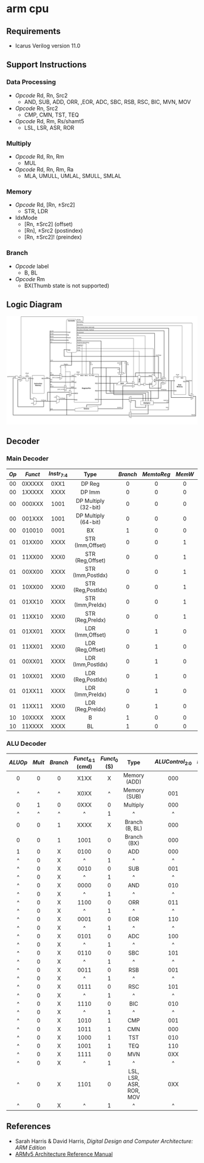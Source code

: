 # arm cpu

## Requirements

* Icarus Verilog version 11.0

## Support Instructions

### Data Processing

* *Opcode* Rd, Rn, Src2
  * AND, SUB, ADD, ORR, ,EOR, ADC, SBC, RSB, RSC, BIC, MVN, MOV
* *Opcode* Rn, Src2
  * CMP, CMN, TST, TEQ
* *Opcode* Rd, Rm, Rs/shamt5
  * LSL, LSR, ASR, ROR

### Multiply

* *Opcode* Rd, Rn, Rm
  * MUL
* *Opcode* Rd, Rn, Rm, Ra
  * MLA, UMULL, UMLAL, SMULL, SMLAL

### Memory

* *Opcode* Rd, [Rn, &plusmn;Src2]
  * STR, LDR
* IdxMode
  * [Rn, &plusmn;Src2] (offset)
  * [Rn], &plusmn;Src2 (postindex)
  * [Rn, &plusmn;Src2]! (preindex)

### Branch

* *Opcode* label
  * B, BL
* *Opcode* Rm
  * BX(Thumb state is not supported)

## Logic Diagram

![arm_cpu_diagram](./asset/arm_cpu_diagram.drawio.png "arm_cpu_diagram")

## Decoder

### Main Decoder

| *Op*  | *Funct* | *Instr*<sub>7:4</sub> |         Type         |     | *Branch* | *MemtoReg* | *MemW* | *ALUSrc* | *ImmSrc* | *RegW3* | *RegW1(BaseReg)* | *RegSrc* | *ALUOp* | *PostIndex* | *Mult* |
| :---: | :-----: | :-------------------: | :------------------: | --- | :------: | :--------: | :----: | :------: | :------: | :-----: | :--------------: | :------: | :-----: | :---------: | :----: |
|  00   | 0XXXXX  |         0XX1          |        DP Reg        |     |    0     |     0      |   0    |    0     |    XX    |    1    |        0         |    00    |    1    |      0      |   0    |
|  00   | 1XXXXX  |         XXXX          |        DP Imm        |     |    0     |     0      |   0    |    1     |    00    |    1    |        0         |    00    |    1    |      0      |   0    |
|  00   | 000XXX  |         1001          | DP Multiply (32-bit) |     |    0     |     0      |   0    |    0     |    XX    |    0    |        1         |    00    |    0    |      0      |   1    |
|  00   | 001XXX  |         1001          | DP Multiply (64-bit) |     |    0     |     0      |   0    |    0     |    XX    |    1    |        1         |    00    |    0    |      0      |   1    |
|  00   | 010010  |         0001          |          BX          |     |    1     |     0      |   0    |    0     |    XX    |    0    |        0         |    00    |    0    |      0      |   0    |
|  01   | 01XX00  |         XXXX          |   STR (Imm,Offset)   |     |    0     |     0      |   1    |    1     |    01    |    0    |        0         |    00    |    0    |      0      |   0    |
|  01   | 11XX00  |         XXX0          |   STR (Reg,Offset)   |     |    0     |     0      |   1    |    0     |    01    |    0    |        0         |    00    |    0    |      0      |   0    |
|  01   | 00XX00  |         XXXX          |  STR (Imm,PostIdx)   |     |    0     |     0      |   1    |    1     |    01    |    0    |        1         |    00    |    0    |      1      |   0    |
|  01   | 10XX00  |         XXX0          |  STR (Reg,PostIdx)   |     |    0     |     0      |   1    |    0     |    01    |    0    |        1         |    00    |    0    |      1      |   0    |
|  01   | 01XX10  |         XXXX          |   STR (Imm,PreIdx)   |     |    0     |     0      |   1    |    1     |    01    |    0    |        1         |    00    |    0    |      0      |   0    |
|  01   | 11XX10  |         XXX0          |   STR (Reg,PreIdx)   |     |    0     |     0      |   1    |    0     |    01    |    0    |        1         |    00    |    0    |      0      |   0    |
|  01   | 01XX01  |         XXXX          |   LDR (Imm,Offset)   |     |    0     |     1      |   0    |    1     |    01    |    1    |        0         |    00    |    0    |      0      |   0    |
|  01   | 11XX01  |         XXX0          |   LDR (Reg,Offset)   |     |    0     |     1      |   0    |    0     |    01    |    1    |        0         |    00    |    0    |      0      |   0    |
|  01   | 00XX01  |         XXXX          |  LDR (Imm,PostIdx)   |     |    0     |     1      |   0    |    1     |    01    |    1    |        1         |    00    |    0    |      1      |   0    |
|  01   | 10XX01  |         XXX0          |  LDR (Reg,PostIdx)   |     |    0     |     1      |   0    |    0     |    01    |    1    |        1         |    00    |    0    |      1      |   0    |
|  01   | 01XX11  |         XXXX          |   LDR (Imm,PreIdx)   |     |    0     |     1      |   0    |    1     |    01    |    1    |        1         |    00    |    0    |      0      |   0    |
|  01   | 11XX11  |         XXX0          |   LDR (Reg,PreIdx)   |     |    0     |     1      |   0    |    0     |    01    |    1    |        1         |    00    |    0    |      0      |   0    |
|  10   | 10XXXX  |         XXXX          |          B           |     |    1     |     0      |   0    |    1     |    10    |    0    |        0         |    01    |    0    |      0      |   0    |
|  10   | 11XXXX  |         XXXX          |          BL          |     |    1     |     0      |   0    |    1     |    10    |    1    |        0         |    11    |    0    |      0      |   0    |

### ALU Decoder

| *ALUOp* | *Mult* | *Branch* | *Funct*<sub>4:1</sub> (cmd) | *Funct*<sub>0</sub> (S) |          Type           |     | *ALUControl*<sub>2:0</sub> | *FlagW*<sub>1:0</sub> | *NoWrite* | *NotAlu* | *Swap* | *Inv* |
| :-----: | :----: | :------: | :-------------------------: | :---------------------: | :---------------------: | --- | :------------------------: | :-------------------: | :-------: | :------: | :----: | :---: |
|    0    |   0    |    0     |            X1XX             |            X            |      Memory (ADD)       |     |            000             |          00           |     0     |    0     |   0    |   0   |
|    ^    |   ^    |    ^     |            X0XX             |            ^            |      Memory (SUB)       |     |            001             |          00           |     0     |    0     |   0    |   0   |
|    0    |   1    |    0     |            0XXX             |            0            |        Multiply         |     |            000             |          00           |     0     |    0     |   0    |   0   |
|    ^    |   ^    |    ^     |              ^              |            1            |            ^            |     |             ^              |          10           |     0     |    0     |   0    |   0   |
|    0    |   0    |    1     |            XXXX             |            X            |     Branch (B, BL)      |     |            000             |          00           |     0     |    0     |   0    |   0   |
|    0    |   0    |    1     |            1001             |            0            |       Branch (BX)       |     |            000             |          00           |     0     |    1     |   0    |   0   |
|    1    |   0    |    X     |            0100             |            0            |           ADD           |     |            000             |          00           |     0     |    0     |   0    |   0   |
|    ^    |   0    |    X     |              ^              |            1            |            ^            |     |             ^              |          11           |     0     |    0     |   0    |   0   |
|    ^    |   0    |    X     |            0010             |            0            |           SUB           |     |            001             |          00           |     0     |    0     |   0    |   0   |
|    ^    |   0    |    X     |              ^              |            1            |            ^            |     |             ^              |          11           |     0     |    0     |   0    |   0   |
|    ^    |   0    |    X     |            0000             |            0            |           AND           |     |            010             |          00           |     0     |    0     |   0    |   0   |
|    ^    |   0    |    X     |              ^              |            1            |            ^            |     |             ^              |          10           |     0     |    0     |   0    |   0   |
|    ^    |   0    |    X     |            1100             |            0            |           ORR           |     |            011             |          00           |     0     |    0     |   0    |   0   |
|    ^    |   0    |    X     |              ^              |            1            |            ^            |     |             ^              |          10           |     0     |    0     |   0    |   0   |
|    ^    |   0    |    X     |            0001             |            0            |           EOR           |     |            110             |          00           |     0     |    0     |   0    |   0   |
|    ^    |   0    |    X     |              ^              |            1            |            ^            |     |             ^              |          10           |     0     |    0     |   0    |   0   |
|    ^    |   0    |    X     |            0101             |            0            |           ADC           |     |            100             |          00           |     0     |    0     |   0    |   0   |
|    ^    |   0    |    X     |              ^              |            1            |            ^            |     |             ^              |          11           |     0     |    0     |   0    |   0   |
|    ^    |   0    |    X     |            0110             |            0            |           SBC           |     |            101             |          00           |     0     |    0     |   0    |   0   |
|    ^    |   0    |    X     |              ^              |            1            |            ^            |     |             ^              |          11           |     0     |    0     |   0    |   0   |
|    ^    |   0    |    X     |            0011             |            0            |           RSB           |     |            001             |          00           |     0     |    0     |   1    |   0   |
|    ^    |   0    |    X     |              ^              |            1            |            ^            |     |             ^              |          11           |     0     |    0     |   1    |   0   |
|    ^    |   0    |    X     |            0111             |            0            |           RSC           |     |            101             |          00           |     0     |    0     |   1    |   0   |
|    ^    |   0    |    X     |              ^              |            1            |            ^            |     |             ^              |          11           |     0     |    0     |   1    |   0   |
|    ^    |   0    |    X     |            1110             |            0            |           BIC           |     |            010             |          00           |     0     |    0     |   0    |   1   |
|    ^    |   0    |    X     |              ^              |            1            |            ^            |     |             ^              |          10           |     0     |    0     |   0    |   1   |
|    ^    |   0    |    X     |            1010             |            1            |           CMP           |     |            001             |          11           |     1     |    0     |   0    |   0   |
|    ^    |   0    |    X     |            1011             |            1            |           CMN           |     |            000             |          11           |     1     |    0     |   0    |   0   |
|    ^    |   0    |    X     |            1000             |            1            |           TST           |     |            010             |          10           |     1     |    0     |   0    |   0   |
|    ^    |   0    |    X     |            1001             |            1            |           TEQ           |     |            110             |          10           |     1     |    0     |   0    |   0   |
|    ^    |   0    |    X     |            1111             |            0            |           MVN           |     |            0XX             |          00           |     0     |    1     |   0    |   1   |
|    ^    |   0    |    X     |              ^              |            1            |            ^            |     |             ^              |          10           |     0     |    1     |   0    |   0   |
|    ^    |   0    |    X     |            1101             |            0            | LSL, LSR, ASR, ROR, MOV |     |            0XX             |          00           |     0     |    1     |   0    |   0   |
|    ^    |   0    |    X     |              ^              |            1            |            ^            |     |             ^              |          10           |     0     |    1     |   0    |   0   |

## References

* Sarah Harris & David Harris, *Digital Design and Computer Architecture: ARM Edition*
* [ARMv5 Architecture Reference Manual](https://developer.arm.com/documentation/ddi0100/i)
